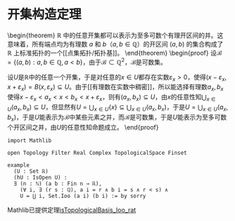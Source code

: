 # 开集构造定理
\begin{theorem}
$\mathbb{R}$ 中的任意开集都可以表示为至多可数个有理开区间的并。这意味着，所有端点均为有理数 $a$ 和 $b$（$a,b\in\mathbb{Q}$）的开区间 $(a,b)$ 的集合构成了 $\mathbb{R}$ 上标准拓扑的一个[[点集拓扑/拓扑基]]。
\end{theorem}
\begin{proof}
设$\mathcal{B}=\{(a,b): a,b\in\mathbb{Q}, a<b\}$，由于$\mathcal{B}\subset\mathbb{Q}^2$，$\mathcal{B}$是可数集。

设$U$是$\mathbb{R}$中的任意一个开集，于是对任意的$x\in U$都存在实数$\varepsilon_x>0$，使得$(x-\varepsilon_x,x+\varepsilon_x)=B(x,\varepsilon_x)\subseteq U$。由于[[有理数在实数中稠密]]，所以能选择有理数$a_x,b_x$使得$x-\varepsilon_x<a_x<x<b_x<x+\varepsilon_x$，则有$(a_x,b_x)\subseteq U$，由$x$的任意性知$\bigcup_{x\in U}(a_x,b_x)\subseteq U$，但显然有$U=\bigcup_{x\in U}\{x\}\subseteq\bigcup_{x \in U}(a_x,b_x)$，于是$U=\bigcup_{x\in U}(a_x,b_x)$，于是$U$能表示为$\mathcal{B}$中某些元素之并，而$\mathcal{B}$是可数集，于是$U$能表示为至多可数个开区间之并，由$U$的任意性知命题成立。
\end{proof}
```
import Mathlib

open Topology Filter Real Complex TopologicalSpace Finset

example
  (U : Set ℝ)
  (hU : IsOpen U) :
  ∃ (n : ℕ) (a b : Fin n → ℝ),
    (∀ i, ∃ (r s : ℚ), a i = r ∧ b i = s ∧ r < s) ∧
    U = ⋃ i, Set.Ioo (a i) (b i) := by sorry
```
Mathlib已提供定理[isTopologicalBasis_Ioo_rat](https://leanprover-community.github.io/mathlib4_docs/find/?pattern=Real.isTopologicalBasis_Ioo_rat#doc)
